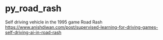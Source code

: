 # py_road_rash
Self driving vehicle in the 1995 game Road Rash 
https://www.anishdiwan.com/post/supervised-learning-for-driving-games-self-driving-ai-in-road-rash

